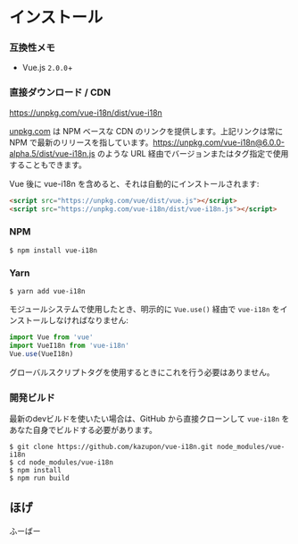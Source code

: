 # インストール

### 互換性メモ

- Vue.js `2.0.0`+

### 直接ダウンロード / CDN

https://unpkg.com/vue-i18n/dist/vue-i18n

[unpkg.com](https://unpkg.com) は NPM ベースな CDN のリンクを提供します。上記リンクは常に NPM で最新のリリースを指しています。https://unpkg.com/vue-i18n@6.0.0-alpha.5/dist/vue-i18n.js のような URL 経由でバージョンまたはタグ指定で使用することもできます。

Vue 後に vue-i18n を含めると、それは自動的にインストールされます:

```html
<script src="https://unpkg.com/vue/dist/vue.js"></script>
<script src="https://unpkg.com/vue-i18n/dist/vue-i18n.js"></script>
```

### NPM

```
$ npm install vue-i18n
```

### Yarn

```
$ yarn add vue-i18n
```

モジュールシステムで使用したとき、明示的に `Vue.use()` 経由で `vue-i18n` をインストールしなければなりません:

```javascript
import Vue from 'vue'
import VueI18n from 'vue-i18n'
Vue.use(VueI18n)
```

グローバルスクリプトタグを使用するときにこれを行う必要はありません。

### 開発ビルド

最新のdevビルドを使いたい場合は、GitHub から直接クローンして `vue-i18n`  をあなた自身でビルドする必要があります。

```
$ git clone https://github.com/kazupon/vue-i18n.git node_modules/vue-i18n
$ cd node_modules/vue-i18n
$ npm install
$ npm run build
```

## ほげ

ふーばー
